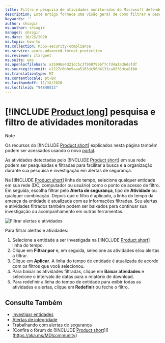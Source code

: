 ```yaml
---
title: Filtro e pesquisa de atividades monitoradas do Microsoft defender for Identity
description: Este artigo fornece uma visão geral de como filtrar e pesquisar atividades monitoradas usando o Microsoft defender para identidade.
keywords: ''
author: shsagir
ms.author: shsagir
manager: shsagir
ms.date: 10/26/2020
ms.topic: how-to
ms.collection: M365-security-compliance
ms.service: azure-advanced-threat-protection
ms.reviewer: itargoet
ms.suite: ems
ms.openlocfilehash: a35906a4d21dc5c3f9087956f7c7d4a3ad6dafdf
ms.sourcegitcommit: e2227c0b0e5aaa5163dc56d4131ca82f8dca8fb0
ms.translationtype: MT
ms.contentlocale: pt-BR
ms.lasthandoff: 11/18/2020
ms.locfileid: "94848832"
---
```

# <a name="product-long-monitored-activities-search-and-filter"></a>[!INCLUDE [Product long](includes/product-long.md)] pesquisa e filtro de atividades monitoradas

> [!NOTE]
> Os recursos do [!INCLUDE [Product short](includes/product-short.md)] explicados nesta página também podem ser acessados usando o novo [portal](https://portal.cloudappsecurity.com).

As atividades detectadas pelo [!INCLUDE [Product short](includes/product-short.md)] em sua rede podem ser pesquisadas e filtradas para facilitar a busca e a organização durante sua pesquisa e investigação em alertas de segurança.

Na [!INCLUDE [Product short](includes/product-short.md)] linha do tempo, selecione qualquer entidade em sua rede (DC, computador ou usuário) como o ponto de acesso de filtro. Em seguida, escolha filtrar pelo **Alerta de segurança**, tipo de **Atividade** ou qualquer combinação. Depois que o filtro é aplicado, a linha do tempo da ameaça da entidade é atualizada com as informações filtradas. Seu alertas e atividades filtrados também podem ser baixados para continuar sua investigação ou acompanhamento em outras ferramentas.

![Filtrar alertas e atividades](media/activities-filter.png)

Para filtrar alertas e atividades:

 1. Selecione a entidade a ser investigada na [!INCLUDE [Product short](includes/product-short.md)] linha do tempo.
 2. Clique em **Filtrar por** e, em seguida, selecione as atividades e/ou alertas a filtrar.
 3. Clique em **Aplicar**. A linha do tempo de entidade é atualizada de acordo com os filtros que você selecionou.
 4. Para baixar as atividades filtradas, clique em **Baixar atividades** e selecione o intervalo de datas para o relatório de download.
 5. Para redefinir a linha do tempo de entidade para exibir todas as atividades e alertas, clique em **Redefinir** ou feche o filtro.

## <a name="see-also"></a>Consulte Também

- [Investigar entidades](investigate-entity.md)
- [Alertas de integridade](health-alerts.md)
- [Trabalhando com alertas de segurança](working-with-suspicious-activities.md)
- [Confira o fórum do [!INCLUDE [Product short](includes/product-short.md)]!](https://aka.ms/MDIcommunity)
